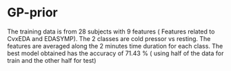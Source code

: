 # GP-prior
The training data is from 28 subjects with 9 features ( Features related to CvxEDA and EDASYMP). The 2 classes are cold pressor vs resting. The features are averaged along the 2 minutes time duration for each class. 
The best model obtained has the accuracy of 71.43 % ( using half of the data for train and the other half for test)
